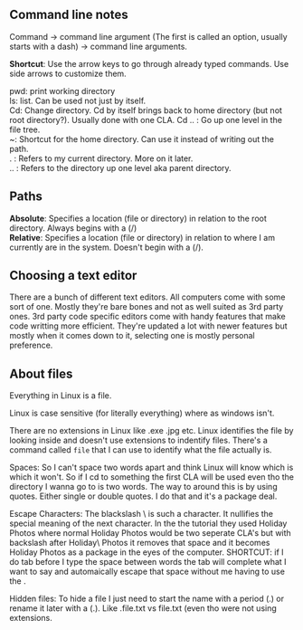 
## Command line notes

Command -> command line argument (The first is called an option, usually starts with a dash) -> command line arguments.

**Shortcut**: Use the arrow keys to go through already typed commands. Use side arrows to customize them.

pwd: print working directory  
ls: list. Can be used not just by itself.  
Cd: Change directory. Cd by itself brings back to home directory (but not root directory?). Usually done with one CLA.
Cd .. : Go up one level in the file tree.  
~: Shortcut for the home directory. Can use it instead of writing out the path.  
. : Refers to my current directory. More on it later.  
.. : Refers to the directory up one level aka parent directory.  

## Paths
**Absolute**: Specifies a location (file or directory) in relation to the root directory. Always begins with a (/)  
**Relative**: Specifies a location (file or directory) in relation to where I am currently are in the system. Doesn't begin with a (/).  


## Choosing a text editor
There are a bunch of different text editors. All computers come with some sort of one. Mostly they're bare bones and not as well suited as 3rd party ones. 3rd party code specific editors come with handy features that make code writting more efficient. They're updated a lot with newer features but mostly when it comes down to it, selecting one is mostly personal preference.

## About files  

Everything in Linux is a file.

Linux is case sensitive (for literally everything) where as windows isn't.

There are no extensions in Linux like .exe .jpg etc. Linux identifies the file by looking inside and doesn't use extensions to indentify files. There's a command called `file` that I can use to identify what the file actually is.

Spaces: So I can't space two words apart and think Linux will know which is which it won't. So if I cd to something the first CLA will be used even tho the directory I wanna go to is two words. The way to around this is by using quotes. Either single or double quotes. I do that and it's a package deal.

Escape Characters: The blackslash \ is such a character. It nullifies the special meaning of the next character. In the the tutorial they used Holiday Photos where normal Holiday Photos would be two seperate CLA's but with backslash after Holiday\ Photos it removes that space and it becomes Holiday Photos as a package in the eyes of the computer. SHORTCUT: if I do tab before I type the space between words the tab will complete what I want to say and automaically escape that space without me having to use the \.

Hidden files: To hide a file I just need to start the name with a period (.) or rename it later with a (.). Like .file.txt vs file.txt (even tho were not using extensions.
